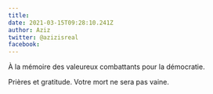 ```yaml
---
title: 
date: 2021-03-15T09:28:10.241Z
author: Aziz
twitter: @azizisreal
facebook: 
---
```


À la mémoire des valeureux combattants pour la démocratie. 

Prières et gratitude. Votre mort ne sera pas vaine.